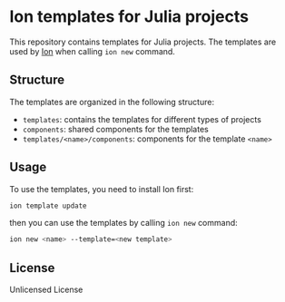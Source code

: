 # Ion templates for Julia projects

This repository contains templates for Julia projects. The templates are
used by [Ion](https://github.com/Roger-luo/ion) when calling `ion new` command.

## Structure

The templates are organized in the following structure:

- `templates`: contains the templates for different types of projects
- `components`: shared components for the templates
- `templates/<name>/components`: components for the template `<name>`

## Usage

To use the templates, you need to install Ion first:

```sh
ion template update
```

then you can use the templates by calling `ion new` command:

```sh
ion new <name> --template=<new template>
```

## License

Unlicensed License
